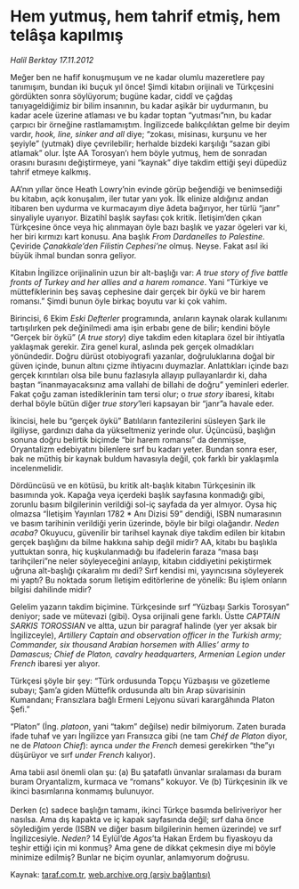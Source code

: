 # Hem yutmuş, hem tahrif etmiş, hem telâşa kapılmış

*Halil Berktay 17.11.2012*

<div class="yazi"><p>Meğer ben ne hafif konuşmuşum ve ne kadar olumlu mazeretlere pay tanımışım, bundan iki buçuk yıl önce! Şimdi kitabın orijinali ve Türkçesini gördükten sonra söylüyorum; bugüne kadar, ciddî ve çağdaş tanıyageldiğimiz bir bilim insanının, bu kadar aşikâr bir uydurmanın, bu kadar acele üzerine atlaması ve bu kadar toptan “yutması”nın, bu kadar çarpıcı bir örneğine rastlamamıştım. İngilizcede balıkçılıktan gelme bir deyim vardır, <i>hook, line, sinker and all</i> diye; “zokası, misinası, kurşunu ve her şeyiyle” (yutmak) diye çevrilebilir; herhalde bizdeki karşılığı “sazan gibi atlamak” olur. İşte AA Torosyan’ı hem böyle yutmuş, hem de sonradan orasını burasını değiştirmeye, yani “kaynak” diye takdim ettiği şeyi düpedüz tahrif etmeye kalkmış.</p>
<p>AA’nın yıllar önce Heath Lowry’nin evinde görüp beğendiği ve benimsediği bu kitabın, açık konuşalım, iler tutar yanı yok. İlk elinize aldığınız andan itibaren ben uydurma ve kurmacayım diye âdeta bağırıyor, her türlü “janr” sinyaliyle uyarıyor. Bizatihî başlık sayfası çok kritik. İletişim’den çıkan Türkçesine önce veya hiç alınmayan öyle bazı başlık ve yazar ögeleri var ki, her biri kırmızı kart konusu. Ana başlık <i>From Dardanelles to Palestine</i>. Çeviride <i>Çanakkale’den Filistin Cephesi’ne</i> olmuş. Neyse. Fakat asıl iki büyük ihmal bundan sonra geliyor.</p>
<p>Kitabın İngilizce orijinalinin uzun bir alt-başlığı var: <i>A true story of five battle fronts of Turkey and her allies and a harem romance</i>. Yani “Türkiye ve müttefiklerinin beş savaş cephesine dair gerçek bir öykü ve bir harem romansı.” Şimdi bunun öyle birkaç boyutu var ki çok vahim.</p>
<p>Birincisi, 6 Ekim <i>Eski Defterler</i> programında, anıların kaynak olarak kullanımı tartışılırken pek değinilmedi ama işin erbabı gene de bilir; kendini böyle “Gerçek bir öykü” (<i>A true story</i>) diye takdim eden kitaplara özel bir ihtiyatla yaklaşmak gerekir. Zira genel kural, aslında pek gerçek olmadıkları yönündedir. Doğru dürüst otobiyografi yazanlar, doğruluklarına doğal bir güven içinde, bunun altını çizme ihtiyacını duymazlar. Anlattıkları içinde bazı gerçek kırıntıları olsa bile bunu fazlasıyla allayıp pullayanlardır ki, daha baştan “inanmayacaksınız ama vallahi de billahi de doğru” yeminleri ederler. Fakat çoğu zaman istediklerinin tam tersi olur; o <i>true story</i> ibaresi, kitabı derhal böyle bütün diğer <i>true story</i>’leri kapsayan bir “janr”a havale eder.</p>
<p>İkincisi, hele bu “gerçek öykü” Batılıların fantezilerini süsleyen Şark ile ilgiliyse, gardınızı daha da yükseltmeniz yerinde olur. Üçüncüsü, başlığın sonuna doğru belirtik biçimde “bir harem romansı” da denmişse, Oryantalizm edebiyatını bilenlere sırf bu kadarı yeter. Bundan sonra eser, bak ne müthiş bir kaynak buldum havasıyla değil, çok farklı bir yaklaşımla incelenmelidir.</p>
<p>Dördüncüsü ve en kötüsü, bu kritik alt-başlık kitabın Türkçesinin ilk basımında yok. Kapağa veya içerdeki başlık sayfasına konmadığı gibi, zorunlu basım bilgilerinin verildiği sol-iç sayfada da yer almıyor. Oysa hiç olmazsa “İletişim Yayınları 1782 * Anı Dizisi 59” dendiği, ISBN numarasının ve basım tarihinin verildiği yerin üzerinde, böyle bir bilgi olağandır. <i>Neden acaba?</i> Okuyucu, güvenilir bir tarihsel kaynak diye takdim edilen bir kitabın gerçek başlığını da bilme hakkına sahip değil midir? AA, kitabı bu başlıkla yuttuktan sonra, hiç kuşkulanmadığı bu ifadelerin faraza “masa başı tarihçileri”ne neler söyleyeceğini anlayıp, kitabın ciddiyetini pekiştirmek uğruna alt-başlığı çıkaralım mı dedi? Sırf kendisi mi, yayıncısına söyleyerek mi yaptı? Bu noktada sorum İletişim editörlerine de yönelik: Bu işlem onların bilgisi dahilinde midir? </p>
<p>Gelelim yazarın takdim biçimine. Türkçesinde sırf “Yüzbaşı Sarkis Torosyan” deniyor; sade ve mütevazi (gibi). Oysa orijinali gene farklı. Üstte <i>CAPTAIN SARKIS TOROSSIAN</i> ve altta, uzun bir paragraf halinde (yer yer aksak bir İngilizceyle), <i>Artillery Captain and observation officer in the Turkish army; Commander, six thousand Arabian horsemen with Allies’ army to Damascus; Chief de Platon, cavalry headquarters, Armenian Legion under French</i> ibaresi yer alıyor. </p>
<p>Türkçesi şöyle bir şey: “Türk ordusunda Topçu Yüzbaşısı ve gözetleme subayı; Şam’a giden Müttefik ordusunda altı bin Arap süvarisinin Kumandanı; Fransızlara bağlı Ermeni Lejyonu süvari karargâhında Platon Şefi.” </p>
<p>“Platon” (İng. <i>platoon</i>, yani “takım” değilse) nedir bilmiyorum. Zaten burada ifade tuhaf ve yarı İngilizce yarı Fransızca gibi (ne tam <i>Chéf de Platon</i> diyor, ne de <i>Platoon Chief</i>): ayrıca <i>under the French</i> demesi gerekirken “the”yı düşürüyor ve sırf <i>under French</i> kalıyor). </p>
<p>Ama tabii asıl önemli olan şu: (a) Bu şatafatlı ünvanlar sıralaması da buram buram Oryantalizm, kurmaca ve “romans” kokuyor. Ve (b) Türkçesinin ilk ve ikinci basımlarına konmamış bulunuyor.<br/><br/>Derken (c) sadece başlığın tamamı, ikinci Türkçe basımda beliriveriyor her nasılsa. Ama dış kapakta ve iç kapak sayfasında değil; sırf daha önce söylediğim yerde (ISBN ve diğer basım bilgilerinin hemen üzerinde) ve sırf İngilizcesiyle. <i>Neden?</i> 14 Eylül’de <i>Agos</i>’ta Hakan Erdem bu fiyaskoyu da teşhir ettiği için mi konmuş? Ama gene de dikkat çekmesin diye mi böyle minimize edilmiş? Bunlar ne biçim oyunlar, anlamıyorum doğrusu.</p>
</div>

Kaynak: [taraf.com.tr](http://www.taraf.com.tr/halil-berktay/makale-hem-yutmus-hem-tahrif-etmis-hem-telasa-kapilmis.htm), [web.archive.org (arşiv bağlantısı)](http://web.archive.org/web/20131022033159/http://www.taraf.com.tr/halil-berktay/makale-hem-yutmus-hem-tahrif-etmis-hem-telasa-kapilmis.htm)
